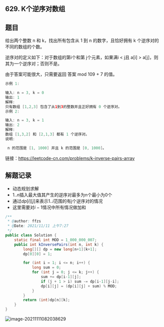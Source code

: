 ## 629. K个逆序对数组

## 题目

给出两个整数 n 和 k，找出所有包含从 1 到 n 的数字，且恰好拥有 k 个逆序对的不同的数组的个数。

逆序对的定义如下：对于数组的第i个和第 j个元素，如果满i < j且 a[i] > a[j]，则其为一个逆序对；否则不是。

由于答案可能很大，只需要返回 答案 mod 109 + 7 的值。

```java
示例 1:

输入: n = 3, k = 0
输出: 1
解释: 
只有数组 [1,2,3] 包含了从1到3的整数并且正好拥有 0 个逆序对。
示例 2:

输入: n = 3, k = 1
输出: 2
解释: 
数组 [1,3,2] 和 [2,1,3] 都有 1 个逆序对。
说明:

 n 的范围是 [1, 1000] 并且 k 的范围是 [0, 1000]。
```


链接：https://leetcode-cn.com/problems/k-inverse-pairs-array

## 解题记录

+ 动态规划求解
+ $1..n$插入最大值其产生的逆序对最多为n个最小为0个
+ 通过$dp[i][j]$来表示$1..i$范围的有j个逆序对的情况
+ 这里需要对$i-1$情况中所有情况做加和

```java
/**
 * @author: ffzs
 * @Date: 2021/11/11 上午7:27
 */
public class Solution {
    static final int MOD = 1_000_000_007;
    public int kInversePairs(int n, int k) {
        long[][] dp = new long[n+1][k+1];
        dp[0][0] = 1;

        for (int i = 1; i <= n; i++) {
            long sum = 0;
            for (int j = 0; j <= k; j++) {
                sum += dp[i-1][j];
                if (j + 1 > i) sum -= dp[i-1][j-i];
                dp[i][j] = (dp[i][j] + sum) % MOD;
            }
        }
        return (int)dp[n][k];
    }
}
```

![image-20211111082038629](https://gitee.com/ffzs/picture_go/raw/master/img/image-20211111082038629.png)

